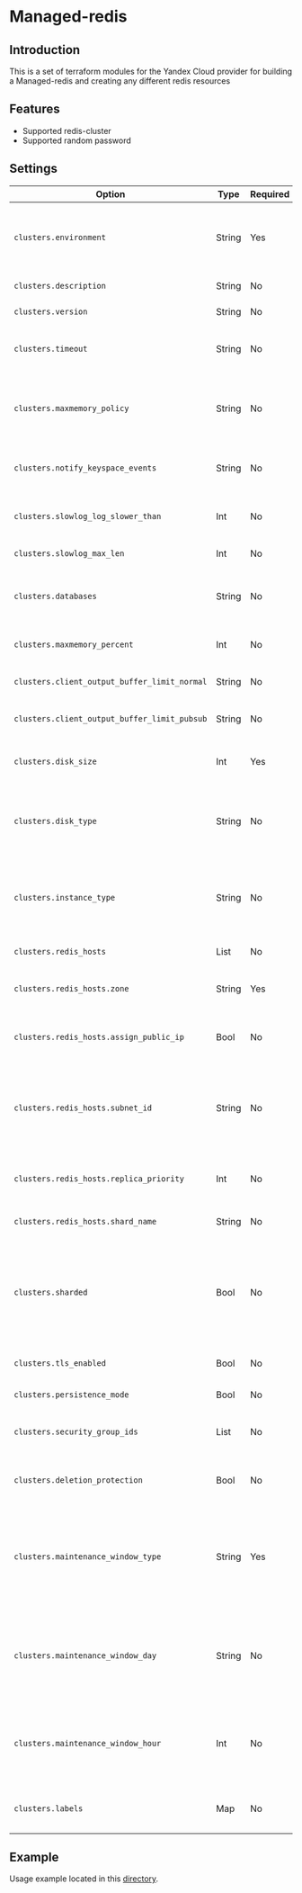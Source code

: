 # Managed-redis

## Introduction

This is a set of terraform modules for the Yandex Cloud provider for building a Managed-redis and creating any different redis resources

## Features

- Supported redis-cluster
- Supported random password

## Settings

| Option | Type | Required | Default value |Description |
| --- | ---  | --- | --- | --- |
| `clusters.environment` | String | Yes | "PRODUCTION" | Deployment environment of the Redis cluster. Can be either PRESTABLE or PRODUCTION. |
| `clusters.description` | String | No | "Created by Terraform" | Description of the Redis cluster. |
| `clusters.version` | String | No | null | Version of Redis (6.2). |
| `clusters.timeout` | String | No | null | Close the connection after a client is idle for N seconds. |
| `clusters.maxmemory_policy` | String | No | null | Redis key eviction policy for a dataset that reaches maximum memory. |
| `clusters.notify_keyspace_events` | String | No | null | Select the events that Redis will notify among a set of classes. |
| `clusters.slowlog_log_slower_than` | Int | No | null | Log slow queries below this number in microseconds. |
| `clusters.slowlog_max_len` | Int | No | null | Slow queries log length. |
| `clusters.databases` | String | No | null | Number of databases (changing requires redis-server restart). |
| `clusters.maxmemory_percent` | Int | No | null | Redis maxmemory usage in percent. |
| `clusters.client_output_buffer_limit_normal` | String | No | null | Normal clients output buffer limits. |
| `clusters.client_output_buffer_limit_pubsub` | String | No | null | Pubsub clients output buffer limits. |
| `clusters.disk_size` | Int | Yes | 16 | Volume of the storage available to a host, in gigabytes. |
| `clusters.disk_type` | String | No | "network-ssd" | Type of the storage of Redis hosts - environment default is used if missing. |
| `clusters.instance_type` | String | No | "b3-c1-m4" | The ID of the preset for computational resources available to a host (CPU, memory etc.). |
| `clusters.redis_hosts` | List | No | [] | A host of the Redis cluster. |
| `clusters.redis_hosts.zone` | String | Yes | - | The availability zone where the Redis host will be created. |
| `clusters.redis_hosts.assign_public_ip` | Bool | No | null | Sets whether the host should get a public IP address or not. |
| `clusters.redis_hosts.subnet_id` | String | No | null | The ID of the subnet, to which the host belongs. The subnet must be a part of the network to which the cluster belongs. |
| `clusters.redis_hosts.replica_priority` | Int | No | null | Replica priority of a current replica (usable for non-sharded only). |
| `clusters.redis_hosts.shard_name` | String | No | null | The name of the shard to which the host belongs. |
| `clusters.sharded` | Bool | No | null | Redis Cluster mode enabled/disabled. Enables sharding when cluster non-sharded. If cluster is sharded - disabling is not allowed. |
| `clusters.tls_enabled` | Bool | No | null | TLS support mode enabled/disabled. |
| `clusters.persistence_mode` | Bool | No | null | Persistence mode. |
| `clusters.security_group_ids` | List | No | [] | A set of ids of security groups assigned to hosts of the cluster. |
| `clusters.deletion_protection` | Bool | No | null | Inhibits deletion of the cluster. Can be either true or false. |
| `clusters.maintenance_window_type` | String | Yes | "WEEKLY" | Type of maintenance window. Can be either ANYTIME or WEEKLY. A day and hour of window need to be specified with weekly window. |
| `clusters.maintenance_window_day` | String | No | "WEN" | Day of week for maintenance window if window type is weekly. Possible values: MON, TUE, WED, THU, FRI, SAT, SUN. |
| `clusters.maintenance_window_hour` | Int | No | 23 | Hour of day in UTC time zone (1-24) for maintenance window if window type is weekly. |
| `clusters.labels` | Map | No | {} | A set of key/value label pairs to assign to the Redis cluster. |

## Example

Usage example located in this [directory](docs/example).
